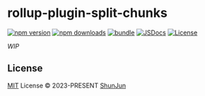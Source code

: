 # rollup-plugin-split-chunks

[![npm version][npm-version-src]][npm-version-href]
[![npm downloads][npm-downloads-src]][npm-downloads-href]
[![bundle][bundle-src]][bundle-href]
[![JSDocs][jsdocs-src]][jsdocs-href]
[![License][license-src]][license-href]

*WIP*

## License

[MIT](./LICENSE) License © 2023-PRESENT [ShunJun](https://github.com/shunjun)

<!-- Badges -->

[npm-version-src]: https://img.shields.io/npm/v/rollup-plugin-split-chunks?style=flat&colorA=080f12&colorB=1fa669
[npm-version-href]: https://npmjs.com/package/rollup-plugin-split-chunks
[npm-downloads-src]: https://img.shields.io/npm/dm/rollup-plugin-split-chunks?style=flat&colorA=080f12&colorB=1fa669
[npm-downloads-href]: https://npmjs.com/package/rollup-plugin-split-chunks
[bundle-src]: https://img.shields.io/bundlephobia/minzip/rollup-plugin-split-chunks?style=flat&colorA=080f12&colorB=1fa669&label=minzip
[bundle-href]: https://bundlephobia.com/result?p=rollup-plugin-split-chunks
[license-src]: https://img.shields.io/github/license/shunjun/rollup-plugin-split-chunks.svg?style=flat&colorA=080f12&colorB=1fa669
[license-href]: https://github.com/shunjun/rollup-plugin-split-chunks/blob/main/LICENSE
[jsdocs-src]: https://img.shields.io/badge/jsdocs-reference-080f12?style=flat&colorA=080f12&colorB=1fa669
[jsdocs-href]: https://www.jsdocs.io/package/rollup-plugin-split-chunks

